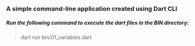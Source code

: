 ### A simple command-line application created using Dart CLI

##### Run the following command to execute the dart files in the BIN directory:

> dart run bin/01_variables.dart
